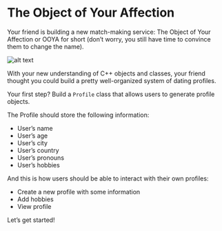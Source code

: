 # The Object of Your Affection

Your friend is building a new match-making service: The Object of Your Affection or OOYA for short (don’t worry, you still have time to convince them to change the name).

![alt text](https://github.com/keldavis/c-plus-plus-practice/blob/master/foundations/5.%20Classes%20and%20Objects/Object%20of%20Affection/ooya.gif)

With your new understanding of C++ objects and classes, your friend thought you could build a pretty well-organized system of dating profiles.

Your first step? Build a ```Profile``` class that allows users to generate profile objects.

The Profile should store the following information:

- User’s name
- User’s age
- User’s city
- User’s country
- User’s pronouns
- User’s hobbies

And this is how users should be able to interact with their own profiles:

- Create a new profile with some information
- Add hobbies
- View profile

Let’s get started!